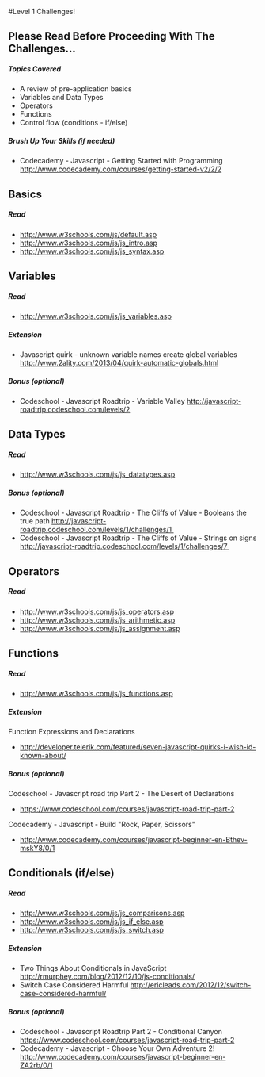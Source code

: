 #Level 1 Challenges!

## Please Read Before Proceeding With The Challenges...

##### Topics Covered

- A review of pre-application basics
- Variables and Data Types
- Operators
- Functions
- Control flow (conditions - if/else)

##### Brush Up Your Skills (if needed)
- Codecademy - Javascript - Getting Started with Programming
<http://www.codecademy.com/courses/getting-started-v2/2/2>

## Basics

##### Read 
- <http://www.w3schools.com/js/default.asp>
- <http://www.w3schools.com/js/js_intro.asp>
- <http://www.w3schools.com/js/js_syntax.asp>

## Variables

##### Read 
- <http://www.w3schools.com/js/js_variables.asp>

##### Extension

- Javascript quirk - unknown variable names create global variables
<http://www.2ality.com/2013/04/quirk-automatic-globals.html>

##### Bonus (optional)

- Codeschool - Javascript Roadtrip - Variable Valley
<http://javascript-roadtrip.codeschool.com/levels/2>

## Data Types

##### Read 
- <http://www.w3schools.com/js/js_datatypes.asp>

##### Bonus (optional)

- Codeschool - Javascript Roadtrip - The Cliffs of Value - Booleans the true path
<http://javascript-roadtrip.codeschool.com/levels/1/challenges/1 >
- Codeschool - Javascript Roadtrip - The Cliffs of Value - Strings on signs
<http://javascript-roadtrip.codeschool.com/levels/1/challenges/7 >

## Operators

##### Read 
- <http://www.w3schools.com/js/js_operators.asp>
- <http://www.w3schools.com/js/js_arithmetic.asp>
- <http://www.w3schools.com/js/js_assignment.asp>

## Functions

##### Read 
- <http://www.w3schools.com/js/js_functions.asp>

##### Extension

Function Expressions and Declarations
- <http://developer.telerik.com/featured/seven-javascript-quirks-i-wish-id-known-about/>

##### Bonus (optional)

Codeschool - Javascript road trip Part 2 - The Desert of Declarations
- <https://www.codeschool.com/courses/javascript-road-trip-part-2>

Codecademy - Javascript - Build "Rock, Paper, Scissors"
- <http://www.codecademy.com/courses/javascript-beginner-en-Bthev-mskY8/0/1>

## Conditionals (if/else)

##### Read 
- <http://www.w3schools.com/js/js_comparisons.asp>
- <http://www.w3schools.com/js/js_if_else.asp>
- <http://www.w3schools.com/js/js_switch.asp>

##### Extension

- Two Things About Conditionals in JavaScript
<http://rmurphey.com/blog/2012/12/10/js-conditionals/>
- Switch Case Considered Harmful
<http://ericleads.com/2012/12/switch-case-considered-harmful/>

##### Bonus (optional)

- Codeschool - Javascript Roadtrip Part 2 - Conditional Canyon
<https://www.codeschool.com/courses/javascript-road-trip-part-2>
- Codecademy - Javascript - Choose Your Own Adventure 2!
<http://www.codecademy.com/courses/javascript-beginner-en-ZA2rb/0/1>

